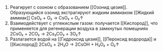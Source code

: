 1. Реагирует с озоном с образованием [[Озонид цезия]]. Образующийся озонид экстрагируют жидким аммиаком [[Жидкий аммиак]]
                        CsO₂ + O₃ → CsO₃ + O₂↑
2. Взаимодействует с углекислым газом: получается [[Кислород]], что применяется для регенерации воздуха в замкнутых помещниях
                     2CsO₂ + 2CO₂ → 2Cs₂CO₃  + 3O₂↑
3. Разлагается водой на [[Гидроксид цезия]], [[Пероксид водорода]] и [[Кислород]] 
                     2CsO₂ + 2H₂O → 2CsOH + H₂O₂ + O₂↑